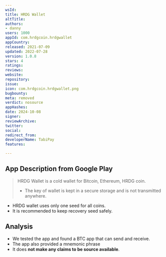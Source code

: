 ```yaml
---
wsId: 
title: HRDG Wallet
altTitle: 
authors:
- danny
users: 1000
appId: com.hrdgcoin.hrdgwallet
appCountry: 
released: 2021-07-09
updated: 2022-07-28
version: 1.0.8
stars: 4
ratings: 
reviews: 
website: 
repository: 
issue: 
icon: com.hrdgcoin.hrdgwallet.png
bugbounty: 
meta: removed
verdict: nosource
appHashes: 
date: 2024-10-08
signer: 
reviewArchive: 
twitter: 
social: 
redirect_from: 
developerName: TabiPay
features: 

---
```


## App Description from Google Play 

> HRDG Wallet is a cold wallet for Bitcoin, Ethereum, HRDG coin.
> - The key of wallet is kept in a secure storage and is not transmitted anywhere.
- HRDG wallet uses only one seed for all coins.
- It is recommended to keep recovery seed safely.

## Analysis 

- We tested the app and found a BTC app that can send and receive. 
- The app also provided a mnemonic phrase
- It does **not make any claims to be source available**.